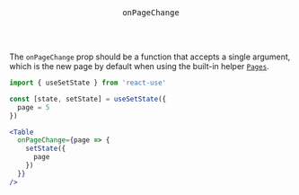 <div align="center">
  <pre>onPageChange</pre>
</div>

<br />
<br />

The `onPageChange` prop should be a function that accepts a single argument, which is the new page by default when using the built-in helper [`Pages`](./pages.md).

```jsx
import { useSetState } from 'react-use'

const [state, setState] = useSetState({
  page = 5
})

<Table
  onPageChange={page => {
    setState({
      page
    })
  }}
/>
```
